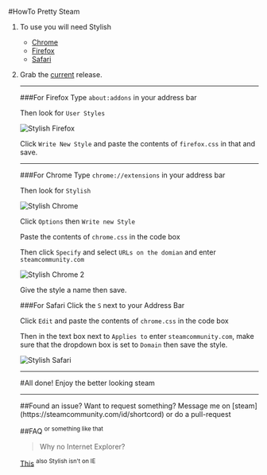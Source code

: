 #HowTo Pretty Steam 

1. To use you will need Stylish
	* [Chrome](https://chrome.google.com/webstore/detail/stylish/fjnbnpbmkenffdnngjfgmeleoegfcffe?hl=en)
	* [Firefox](https://addons.mozilla.org/en-us/firefox/addon/stylish/)
	* [Safari](https://extensions.apple.com/details/?id=com.sobolev.stylish-5555L95H45)

2. Grab the [current](https://github.com/teh-random-name/PrettySteam/releases/latest) release.
	
	<hr>
	
	###For Firefox
	Type `about:addons` in your address bar
	
	Then look for `User Styles`
	
	![Stylish Firefox](https://puu.sh/jc9Aq/18cab05b38.png)
	
	Click `Write New Style` and paste the contents of `firefox.css` in that and save.
	
	<hr>
	
	###For Chrome
	Type `chrome://extensions` in your address bar
		
	Then look for `Stylish`
		
	![Stylish Chrome](https://puu.sh/jca0v/647df0b58d.png)
	
	Click `Options` then `Write new Style`
	
	Paste the contents of `chrome.css` in the code box
	
	Then click `Specify`
	and select `URLs on the domian`
	and enter `steamcommunity.com`
	
	![Stylish Chrome 2](https://puu.sh/jcaos/f996589c02.png)
	
	Give the style a name then save.
	
	###For Safari
	Click the `S` next to your Address Bar
	
	Click `Edit` and paste the contents of `chrome.css` in the code box

	Then in the text box next to `Applies to` enter `steamcommunity.com`, make sure that the dropdown box is set to `Domain`
	then save the style.

	![Stylish Safari](https://puu.sh/jcVie/3acc16da76.png)

	<hr>
	#All done!
	Enjoy the better looking steam

	<hr>
	##Found an issue? Want to request something?
	Message me on [steam](https://steamcommunity.com/id/shortcord) or do a pull-request
	
	
	##FAQ <sup> or something like that </sup>
	> Why no Internet Explorer?
	
	[This](https://www.reddit.com/r/explainlikeimfive/comments/20rpzh/eli5_why_is_ie_so_hated_is_it_really_that_bad/cg65z7j) <sup>also Stylish isn't on IE</sup>
